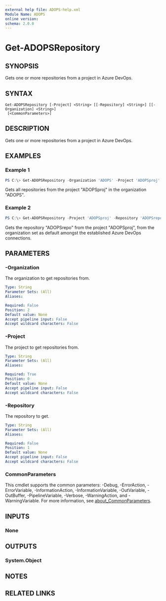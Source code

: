 ```yaml
---
external help file: ADOPS-help.xml
Module Name: ADOPS
online version:
schema: 2.0.0
---
```


# Get-ADOPSRepository

## SYNOPSIS

Gets one or more repositories from a project in Azure DevOps.

## SYNTAX

```
Get-ADOPSRepository [-Project] <String> [[-Repository] <String>] [[-Organization] <String>]
 [<CommonParameters>]
```

## DESCRIPTION

Gets one or more repositories from a project in Azure DevOps.

## EXAMPLES

### Example 1

```powershell
PS C:\> Get-ADOPSRepository -Organization 'ADOPS' -Project 'ADOPSproj'
```

Gets all repositories from the project "ADOPSproj" in the organization "ADOPS".

### Example 2

```powershell
PS C:\> Get-ADOPSRepository -Project 'ADOPSproj' -Repository 'ADOPSrepo'
```

Gets the repository "ADOPSrepo" from the project "ADOPSproj", from the organization set as default amongst the established Azure DevOps connections.

## PARAMETERS

### -Organization

The organization to get repositories from.

```yaml
Type: String
Parameter Sets: (All)
Aliases:

Required: False
Position: 2
Default value: None
Accept pipeline input: False
Accept wildcard characters: False
```

### -Project

The project to get repositories from.

```yaml
Type: String
Parameter Sets: (All)
Aliases:

Required: True
Position: 0
Default value: None
Accept pipeline input: False
Accept wildcard characters: False
```

### -Repository

The repository to get.

```yaml
Type: String
Parameter Sets: (All)
Aliases:

Required: False
Position: 1
Default value: None
Accept pipeline input: False
Accept wildcard characters: False
```

### CommonParameters
This cmdlet supports the common parameters: -Debug, -ErrorAction, -ErrorVariable, -InformationAction, -InformationVariable, -OutVariable, -OutBuffer, -PipelineVariable, -Verbose, -WarningAction, and -WarningVariable. For more information, see [about_CommonParameters](http://go.microsoft.com/fwlink/?LinkID=113216).

## INPUTS

### None

## OUTPUTS

### System.Object

## NOTES

## RELATED LINKS
